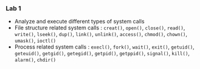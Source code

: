 ### Lab 1
- Analyze and execute different types of system calls
- File structure related system calls :
`creat()`, `open()`, `close()`, `read()`, `write()`, `lseek()`, `dup()`, `link()`, `unlink()`, `access()`, `chmod()`, `chown()`, `umask()`, `ioctl()`
- Process related system calls :
`execl()`, `fork()`, `wait()`, `exit()`, `getuid()`, `geteuid()`, `getgid()`, `getegid()`, `getpid()`, `getppid()`, `signal()`, `kill()`, `alarm()`, `chdir()`
